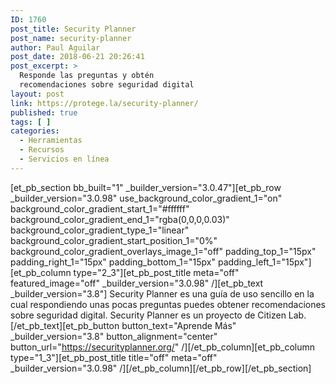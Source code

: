 ```yaml
---
ID: 1760
post_title: Security Planner
post_name: security-planner
author: Paul Aguilar
post_date: 2018-06-21 20:26:41
post_excerpt: >
  Responde las preguntas y obtén
  recomendaciones sobre seguridad digital
layout: post
link: https://protege.la/security-planner/
published: true
tags: [ ]
categories:
  - Herramientas
  - Recursos
  - Servicios en línea
---
```

[et_pb_section bb_built="1" \_builder\_version="3.0.47"][et_pb_row \_builder\_version="3.0.98" use_background_color_gradient_1="on" background_color_gradient_start_1="#ffffff" background_color_gradient_end_1="rgba(0,0,0,0.03)" background_color_gradient_type_1="linear" background_color_gradient_start_position_1="0%" background_color_gradient_overlays_image_1="off" padding_top_1="15px" padding_right_1="15px" padding_bottom_1="15px" padding_left_1="15px"][et_pb_column type="2_3"][et_pb_post_title meta="off" featured_image="off" \_builder\_version="3.0.98" /][et_pb_text \_builder\_version="3.8"] Security Planner es una guía de uso sencillo en la cual respondiendo unas pocas preguntas puedes obtener recomendaciones sobre seguridad digital. Security Planner es un proyecto de Citizen Lab. [/et_pb_text][et_pb_button button_text="Aprende Más" \_builder\_version="3.8" button_alignment="center" button_url="https://securityplanner.org/" /][/et_pb_column][et_pb_column type="1_3"][et_pb_post_title title="off" meta="off" \_builder\_version="3.0.98" /][/et_pb_column][/et_pb_row][/et_pb_section]